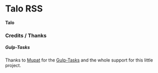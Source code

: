 # Talo RSS

**Talo** 

### Credits / Thanks

##### Gulp-Tasks

Thanks to [Mupat](https://github.com/mupat) for the [Gulp-Tasks](https://github.com/mupat/gulp-tasks) and the whole support for this little project.
